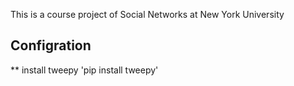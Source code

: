 This is a course project of Social Networks at New York University

Configration
---
** install tweepy 'pip install tweepy'
